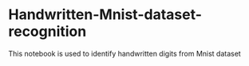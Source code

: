 # Handwritten-Mnist-dataset-recognition
This notebook is used to identify handwritten digits from Mnist dataset
